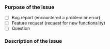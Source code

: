 <!-- 
  Here are some tips on how to write a better issue:
  - Replace the space inside the brackets below with an “x” for each item that is relevant to your issue.
  - Use the Preview tab to review your issue before submitting it.
  - Make sure the description is worded well enough to be understood. Use as much context and as many examples as possible.
  - Avoid using ambiguous phrases such as “doesn't work” or “there's a problem,” etc.
  - In the case of a bug, provide the steps needed to reproduce the problem.
-->

### Purpose of the issue
- [ ] Bug report (encountered a problem or error)
- [ ] Feature request (request for new functionality)
- [ ] Question

### Description of the issue 
<!-- Provide a description of your issue here -->
